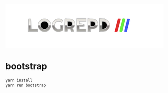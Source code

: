 [![image](logrepd.png)](https://github.com/diclophis/logrepd)

# bootstrap

    yarn install
    yarn run bootstrap
